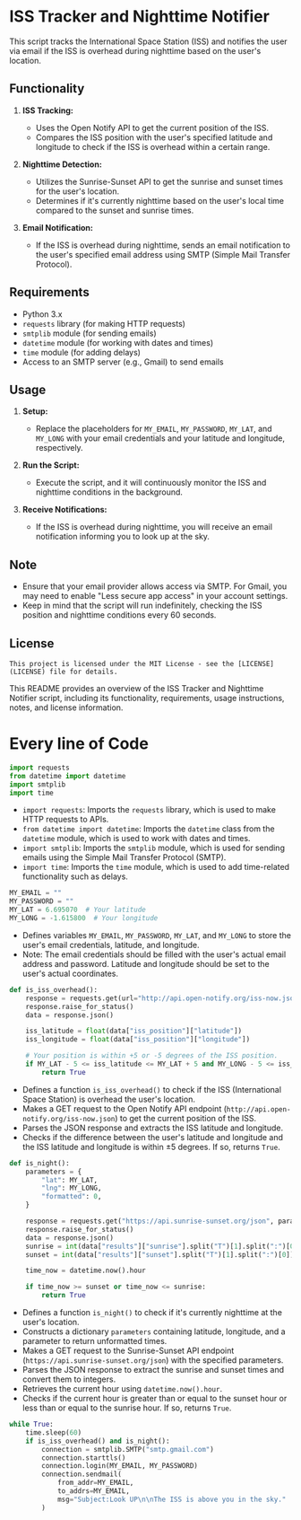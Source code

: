 
# ISS Tracker and Nighttime Notifier

This script tracks the International Space Station (ISS) and notifies the user via email if the ISS is overhead during nighttime based on the user's location.

## Functionality

1. **ISS Tracking:**
   - Uses the Open Notify API to get the current position of the ISS.
   - Compares the ISS position with the user's specified latitude and longitude to check if the ISS is overhead within a certain range.

2. **Nighttime Detection:**
   - Utilizes the Sunrise-Sunset API to get the sunrise and sunset times for the user's location.
   - Determines if it's currently nighttime based on the user's local time compared to the sunset and sunrise times.

3. **Email Notification:**
   - If the ISS is overhead during nighttime, sends an email notification to the user's specified email address using SMTP (Simple Mail Transfer Protocol).

## Requirements

- Python 3.x
- `requests` library (for making HTTP requests)
- `smtplib` module (for sending emails)
- `datetime` module (for working with dates and times)
- `time` module (for adding delays)
- Access to an SMTP server (e.g., Gmail) to send emails

## Usage

1. **Setup:**
   - Replace the placeholders for `MY_EMAIL`, `MY_PASSWORD`, `MY_LAT`, and `MY_LONG` with your email credentials and your latitude and longitude, respectively.

2. **Run the Script:**
   - Execute the script, and it will continuously monitor the ISS and nighttime conditions in the background.

3. **Receive Notifications:**
   - If the ISS is overhead during nighttime, you will receive an email notification informing you to look up at the sky.

## Note

- Ensure that your email provider allows access via SMTP. For Gmail, you may need to enable "Less secure app access" in your account settings.
- Keep in mind that the script will run indefinitely, checking the ISS position and nighttime conditions every 60 seconds.

## License
```
This project is licensed under the MIT License - see the [LICENSE](LICENSE) file for details.
```

This README provides an overview of the ISS Tracker and Nighttime Notifier script, including its functionality, requirements, usage instructions, notes, and license information.

# Every line of Code

```python
import requests
from datetime import datetime
import smtplib
import time
```

- `import requests`: Imports the `requests` library, which is used to make HTTP requests to APIs.
- `from datetime import datetime`: Imports the `datetime` class from the `datetime` module, which is used to work with dates and times.
- `import smtplib`: Imports the `smtplib` module, which is used for sending emails using the Simple Mail Transfer Protocol (SMTP).
- `import time`: Imports the `time` module, which is used to add time-related functionality such as delays.

```python
MY_EMAIL = ""
MY_PASSWORD = ""
MY_LAT = 6.695070  # Your latitude
MY_LONG = -1.615800  # Your longitude
```

- Defines variables `MY_EMAIL`, `MY_PASSWORD`, `MY_LAT`, and `MY_LONG` to store the user's email credentials, latitude, and longitude.
- Note: The email credentials should be filled with the user's actual email address and password. Latitude and longitude should be set to the user's actual coordinates.

```python
def is_iss_overhead():
    response = requests.get(url="http://api.open-notify.org/iss-now.json")
    response.raise_for_status()
    data = response.json()

    iss_latitude = float(data["iss_position"]["latitude"])
    iss_longitude = float(data["iss_position"]["longitude"])

    # Your position is within +5 or -5 degrees of the ISS position.
    if MY_LAT - 5 <= iss_latitude <= MY_LAT + 5 and MY_LONG - 5 <= iss_longitude <= MY_LONG + 5:
        return True
```

- Defines a function `is_iss_overhead()` to check if the ISS (International Space Station) is overhead the user's location.
- Makes a GET request to the Open Notify API endpoint (`http://api.open-notify.org/iss-now.json`) to get the current position of the ISS.
- Parses the JSON response and extracts the ISS latitude and longitude.
- Checks if the difference between the user's latitude and longitude and the ISS latitude and longitude is within ±5 degrees. If so, returns `True`.

```python
def is_night():
    parameters = {
        "lat": MY_LAT,
        "lng": MY_LONG,
        "formatted": 0,
    }

    response = requests.get("https://api.sunrise-sunset.org/json", params=parameters)
    response.raise_for_status()
    data = response.json()
    sunrise = int(data["results"]["sunrise"].split("T")[1].split(":")[0])
    sunset = int(data["results"]["sunset"].split("T")[1].split(":")[0])

    time_now = datetime.now().hour

    if time_now >= sunset or time_now <= sunrise:
        return True
```

- Defines a function `is_night()` to check if it's currently nighttime at the user's location.
- Constructs a dictionary `parameters` containing latitude, longitude, and a parameter to return unformatted times.
- Makes a GET request to the Sunrise-Sunset API endpoint (`https://api.sunrise-sunset.org/json`) with the specified parameters.
- Parses the JSON response to extract the sunrise and sunset times and convert them to integers.
- Retrieves the current hour using `datetime.now().hour`.
- Checks if the current hour is greater than or equal to the sunset hour or less than or equal to the sunrise hour. If so, returns `True`.

```python
while True:
    time.sleep(60)
    if is_iss_overhead() and is_night():
        connection = smtplib.SMTP("smtp.gmail.com")
        connection.starttls()
        connection.login(MY_EMAIL, MY_PASSWORD)
        connection.sendmail(
            from_addr=MY_EMAIL,
            to_addrs=MY_EMAIL,
            msg="Subject:Look UP\n\nThe ISS is above you in the sky."
        )
```


